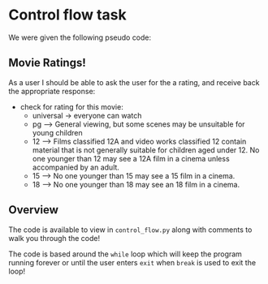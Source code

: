 # Control flow task
We were given the following pseudo code:

## Movie Ratings!
As a user I should be able to ask the user for the a rating, and receive back the appropriate response:

- check for rating for this movie:
    - universal -> everyone can watch
    - pg --> General viewing, but some scenes may be unsuitable for young children
    - 12 -->  Films classified 12A and video works classified 12 contain material that is not generally suitable for children aged under 12. No one younger than 12 may see a 12A film in a cinema unless accompanied by an adult.
    - 15 --> No one younger than 15 may see a 15 film in a cinema.
    - 18 --> No one younger than 18 may see an 18 film in a cinema.

## Overview
The code is available to view in `control_flow.py` along with comments to walk you through the code!

The code is based around the `while` loop which will keep the program running forever or until the user enters `exit` when `break` is used to exit the loop!